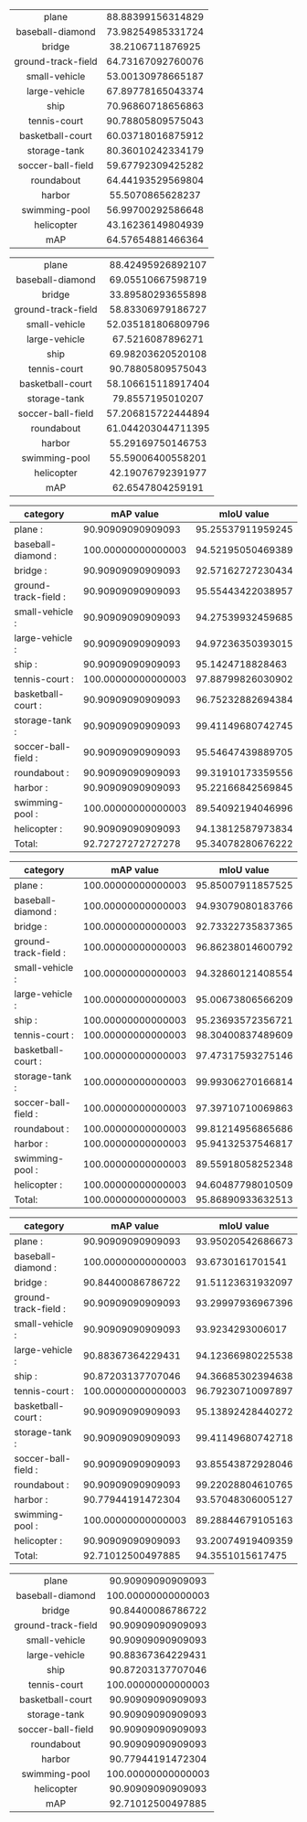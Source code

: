 
|||
|:-:|:-:|
| plane                      | 88.88399156314829  |
| baseball-diamond           | 73.98254985331724  |
| bridge                     | 38.2106711876925  |
| ground-track-field         | 64.73167092760076  |
| small-vehicle              | 53.00130978665187  |
| large-vehicle              | 67.89778165043374  |
| ship                       | 70.96860718656863  |
| tennis-court               | 90.78805809575043  |
| basketball-court           | 60.03718016875912  |
| storage-tank               | 80.36010242334179  |
| soccer-ball-field          | 59.67792309425282  |
| roundabout                 | 64.44193529569804  |
| harbor                     | 55.5070865628237  |
| swimming-pool              | 56.99700292586648  |
| helicopter                 | 43.16236149804939  |
| mAP                        | 64.57654881466364  |

|||
|:-:|:-:|
| plane                      | 88.42495926892107  |
| baseball-diamond           | 69.05510667598719  |
| bridge                     | 33.89580293655898  |
| ground-track-field         | 58.83306979186727  |
| small-vehicle              | 52.035181806809796  |
| large-vehicle              | 67.5216087896271  |
| ship                       | 69.98203620520108  |
| tennis-court               | 90.78805809575043  |
| basketball-court           | 58.106615118917404  |
| storage-tank               | 79.8557195010207  |
| soccer-ball-field          | 57.206815722444894  |
| roundabout                 | 61.044203044711395  |
| harbor                     | 55.29169750146753  |
| swimming-pool              | 55.59006400558201  |
| helicopter                 | 42.19076792391977  |
| mAP                        | 62.6547804259191  |

| category | mAP value | mIoU value |
| - | - | - |
| plane : |                  90.90909090909093  | 95.25537911959245  |
| baseball-diamond : |       100.00000000000003  | 94.52195050469389  |
| bridge : |                 90.90909090909093  | 92.57162727230434  |
| ground-track-field : |     90.90909090909093  | 95.55443422038957  |
| small-vehicle : |          90.90909090909093  | 94.27539932459685  |
| large-vehicle : |          90.90909090909093  | 94.97236350393015  |
| ship : |                   90.90909090909093  | 95.1424718828463  |
| tennis-court : |           100.00000000000003  | 97.88799826030902  |
| basketball-court : |       90.90909090909093  | 96.75232882694384  |
| storage-tank : |           90.90909090909093  | 99.41149680742745  |
| soccer-ball-field : |      90.90909090909093  | 95.54647439889705  |
| roundabout : |             90.90909090909093  | 99.31910173359556  |
| harbor : |                 90.90909090909093  | 95.22166842569845  |
| swimming-pool : |          100.00000000000003  | 89.54092194046996  |
| helicopter : |             90.90909090909093  | 94.13812587973834  |
| Total: |                   92.72727272727278  | 95.34078280676222  |

| category | mAP value | mIoU value |
| - | - | - |
| plane : |                  100.00000000000003  | 95.85007911857525  |
| baseball-diamond : |       100.00000000000003  | 94.93079080183766  |
| bridge : |                 100.00000000000003  | 92.73322735837365  |
| ground-track-field : |     100.00000000000003  | 96.86238014600792  |
| small-vehicle : |          100.00000000000003  | 94.32860121408554  |
| large-vehicle : |          100.00000000000003  | 95.00673806566209  |
| ship : |                   100.00000000000003  | 95.23693572356721  |
| tennis-court : |           100.00000000000003  | 98.30400837489609  |
| basketball-court : |       100.00000000000003  | 97.47317593275146  |
| storage-tank : |           100.00000000000003  | 99.99306270166814  |
| soccer-ball-field : |      100.00000000000003  | 97.39710710069863  |
| roundabout : |             100.00000000000003  | 99.81214956865686  |
| harbor : |                 100.00000000000003  | 95.94132537546817  |
| swimming-pool : |          100.00000000000003  | 89.55918058252348  |
| helicopter : |             100.00000000000003  | 94.60487798010509  |
| Total: |                   100.00000000000003  | 95.86890933632513  |

| category | mAP value | mIoU value |
| - | - | - |
| plane : |                  90.90909090909093  | 93.95020542686673  |
| baseball-diamond : |       100.00000000000003  | 93.6730161701541  |
| bridge : |                 90.84400086786722  | 91.51123631932097  |
| ground-track-field : |     90.90909090909093  | 93.29997936967396  |
| small-vehicle : |          90.90909090909093  | 93.9234293006017  |
| large-vehicle : |          90.88367364229431  | 94.12366980225538  |
| ship : |                   90.87203137707046  | 94.36685302394638  |
| tennis-court : |           100.00000000000003  | 96.79230710097897  |
| basketball-court : |       90.90909090909093  | 95.13892428440272  |
| storage-tank : |           90.90909090909093  | 99.41149680742718  |
| soccer-ball-field : |      90.90909090909093  | 93.85543872928046  |
| roundabout : |             90.90909090909093  | 99.22028804610765  |
| harbor : |                 90.77944191472304  | 93.57048306005127  |
| swimming-pool : |          100.00000000000003  | 89.28844679105163  |
| helicopter : |             90.90909090909093  | 93.20074919409359  |
| Total: |                   92.71012500497885  | 94.3551015617475  |

|||
|:-:|:-:|
| plane                      | 90.90909090909093  |
| baseball-diamond           | 100.00000000000003  |
| bridge                     | 90.84400086786722  |
| ground-track-field         | 90.90909090909093  |
| small-vehicle              | 90.90909090909093  |
| large-vehicle              | 90.88367364229431  |
| ship                       | 90.87203137707046  |
| tennis-court               | 100.00000000000003  |
| basketball-court           | 90.90909090909093  |
| storage-tank               | 90.90909090909093  |
| soccer-ball-field          | 90.90909090909093  |
| roundabout                 | 90.90909090909093  |
| harbor                     | 90.77944191472304  |
| swimming-pool              | 100.00000000000003  |
| helicopter                 | 90.90909090909093  |
| mAP                        | 92.71012500497885  |
